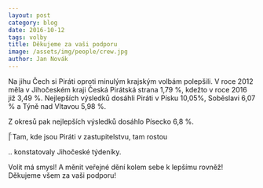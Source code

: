 ```yaml
---
layout: post
category: blog
date: 2016-10-12
tags: volby
title: Děkujeme za vaši podporu
image: /assets/img/people/crew.jpg
author: Jan Novák
---
```



Na jihu Čech si Piráti oproti minulým krajským volbám polepšili.
V roce 2012 měla v Jihočeském kraji Česká Pirátská strana 1,79 %, kdežto v roce 2016 již 3,49 %.
Nejlepších výsledků dosáhli Piráti v Písku 10,05%, Soběslavi 6,07 % a Týně nad Vltavou 5,98 %.

Z okresů pak nejlepších výsledků dosáhlo Písecko 6,8 %.

̈́| Tam, kde jsou Piráti v zastupitelstvu, tam rostou

.. konstatovaly Jihočeské týdeníky.

Volit má smysl! A měnit veřejné dění kolem sebe k lepšímu rovněž!
Děkujeme všem za vaši podporu!
